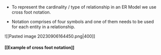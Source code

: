 - To represent the cardinality / type of relationship in an ER Model we use cross foot notation.

- Notation comprises of four symbols and one of them needs to be used for each entity in a relationship.

![[Pasted image 20230906164450.png|400]]

#### [[Example of cross foot notation]]